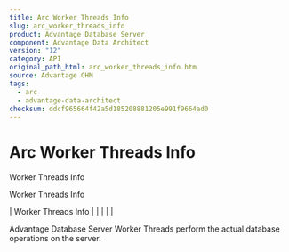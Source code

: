 ```yaml
---
title: Arc Worker Threads Info
slug: arc_worker_threads_info
product: Advantage Database Server
component: Advantage Data Architect
version: "12"
category: API
original_path_html: arc_worker_threads_info.htm
source: Advantage CHM
tags:
  - arc
  - advantage-data-architect
checksum: ddcf965664f42a5d185208881205e991f9664ad0
---
```


# Arc Worker Threads Info

Worker Threads Info

Worker Threads Info

| Worker Threads Info |  |  |  |  |

Advantage Database Server Worker Threads perform the actual database operations on the server.
